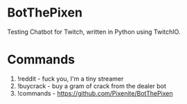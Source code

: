 # BotThePixen
Testing Chatbot for Twitch, written in Python using TwitchIO.

# Commands
1. !reddit - fuck you, I'm a tiny streamer
2. !buycrack - buy a gram of crack from the dealer bot
3. !commands - https://github.com/Pixenite/BotThePixen
